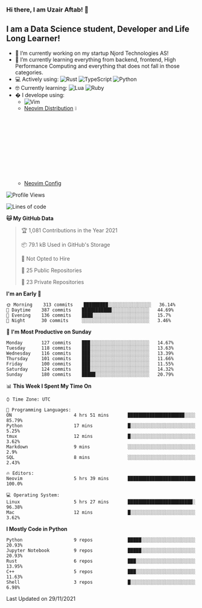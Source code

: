 ### Hi there, I am Uzair Aftab! 👋

## I am a Data Science student, Developer and Life Long Learner!
- 🔭 I’m currently working on my startup Njord Technologies AS!
- 🌱 I’m currently learning everything from backend, frontend, High Performance Computing and everything that does not fall in those categories.
- 💻 Actively using: <img alt="Rust" src="https://img.shields.io/badge/rust-%23000000.svg?style=for-the-badge&logo=rust&logoColor=white"/> <img alt="TypeScript" src="https://img.shields.io/badge/typescript-%23007ACC.svg?style=for-the-badge&logo=typescript&logoColor=white"/> <img alt="Python" src="https://img.shields.io/badge/python-%2314354C.svg?style=for-the-badge&logo=python&logoColor=white"/>
- 🤓 Currently learning: <img alt="Lua" src="https://img.shields.io/badge/lua-%232C2D72.svg?style=for-the-badge&logo=lua&logoColor=white"/>  <img alt="Ruby" src="https://img.shields.io/badge/ruby-%232C2D72.svg?style=for-the-badge&logo=ruby&logoColor=white"/>  
- � I develope using: 
  -  <img alt="Vim" src="https://img.shields.io/badge/VIM-%2311AB00.svg?style=for-the-badge&logo=vim&logoColor=white"/>
  -  [Neovim Distribution](https://github.com/LunarVim/LunarVim) <img alt="LunarVim" src="https://www.lunarvim.org/assets/lunarvim_logo.png" width="5%"/>
  -  [Neovim Config](https://github.com/Uzaaft/lvim_abz)
  
<!--START_SECTION:waka-->
![Profile Views](http://img.shields.io/badge/Profile%20Views-8-blue)

![Lines of code](https://img.shields.io/badge/From%20Hello%20World%20I%27ve%20Written-1.9%20million%20lines%20of%20code-blue)

**🐱 My GitHub Data** 

> 🏆 1,081 Contributions in the Year 2021
 > 
> 📦 79.1 kB Used in GitHub's Storage 
 > 
> 🚫 Not Opted to Hire
 > 
> 📜 25 Public Repositories 
 > 
> 🔑 23 Private Repositories  
 > 
**I'm an Early 🐤** 

```text
🌞 Morning    313 commits    █████████░░░░░░░░░░░░░░░░   36.14% 
🌆 Daytime    387 commits    ███████████░░░░░░░░░░░░░░   44.69% 
🌃 Evening    136 commits    ████░░░░░░░░░░░░░░░░░░░░░   15.7% 
🌙 Night      30 commits     ░░░░░░░░░░░░░░░░░░░░░░░░░   3.46%

```
📅 **I'm Most Productive on Sunday** 

```text
Monday       127 commits    ███░░░░░░░░░░░░░░░░░░░░░░   14.67% 
Tuesday      118 commits    ███░░░░░░░░░░░░░░░░░░░░░░   13.63% 
Wednesday    116 commits    ███░░░░░░░░░░░░░░░░░░░░░░   13.39% 
Thursday     101 commits    ███░░░░░░░░░░░░░░░░░░░░░░   11.66% 
Friday       100 commits    ███░░░░░░░░░░░░░░░░░░░░░░   11.55% 
Saturday     124 commits    ███░░░░░░░░░░░░░░░░░░░░░░   14.32% 
Sunday       180 commits    █████░░░░░░░░░░░░░░░░░░░░   20.79%

```


📊 **This Week I Spent My Time On** 

```text
⌚︎ Time Zone: UTC

💬 Programming Languages: 
ON                       4 hrs 51 mins       █████████████████████░░░░   85.79% 
Python                   17 mins             █░░░░░░░░░░░░░░░░░░░░░░░░   5.25% 
tmux                     12 mins             █░░░░░░░░░░░░░░░░░░░░░░░░   3.62% 
Markdown                 9 mins              ░░░░░░░░░░░░░░░░░░░░░░░░░   2.9% 
SQL                      8 mins              ░░░░░░░░░░░░░░░░░░░░░░░░░   2.43%

🔥 Editors: 
Neovim                   5 hrs 39 mins       █████████████████████████   100.0%

💻 Operating System: 
Linux                    5 hrs 27 mins       ████████████████████████░   96.38% 
Mac                      12 mins             █░░░░░░░░░░░░░░░░░░░░░░░░   3.62%

```

**I Mostly Code in Python** 

```text
Python                   9 repos             █████░░░░░░░░░░░░░░░░░░░░   20.93% 
Jupyter Notebook         9 repos             █████░░░░░░░░░░░░░░░░░░░░   20.93% 
Rust                     6 repos             ███░░░░░░░░░░░░░░░░░░░░░░   13.95% 
C++                      5 repos             ███░░░░░░░░░░░░░░░░░░░░░░   11.63% 
Shell                    3 repos             █░░░░░░░░░░░░░░░░░░░░░░░░   6.98%

```



 Last Updated on 29/11/2021
<!--END_SECTION:waka-->
